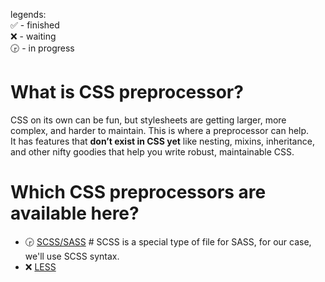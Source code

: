 legends:  
✅ - finished  
❌ - waiting  
🕞 - in progress  

# What is CSS preprocessor?
CSS on its own can be fun, but stylesheets are getting larger, more complex, and harder to maintain. This is where a preprocessor can help.  
It has features that **don’t exist in CSS yet** like nesting, mixins, inheritance, and other nifty goodies that help you write robust, maintainable CSS.

# Which CSS preprocessors are available here?

* 🕞 [SCSS/SASS](scss/README.md) # SCSS is a special type of file for SASS, for our case, we'll use SCSS syntax.
* ❌ [LESS](less/README.md)
